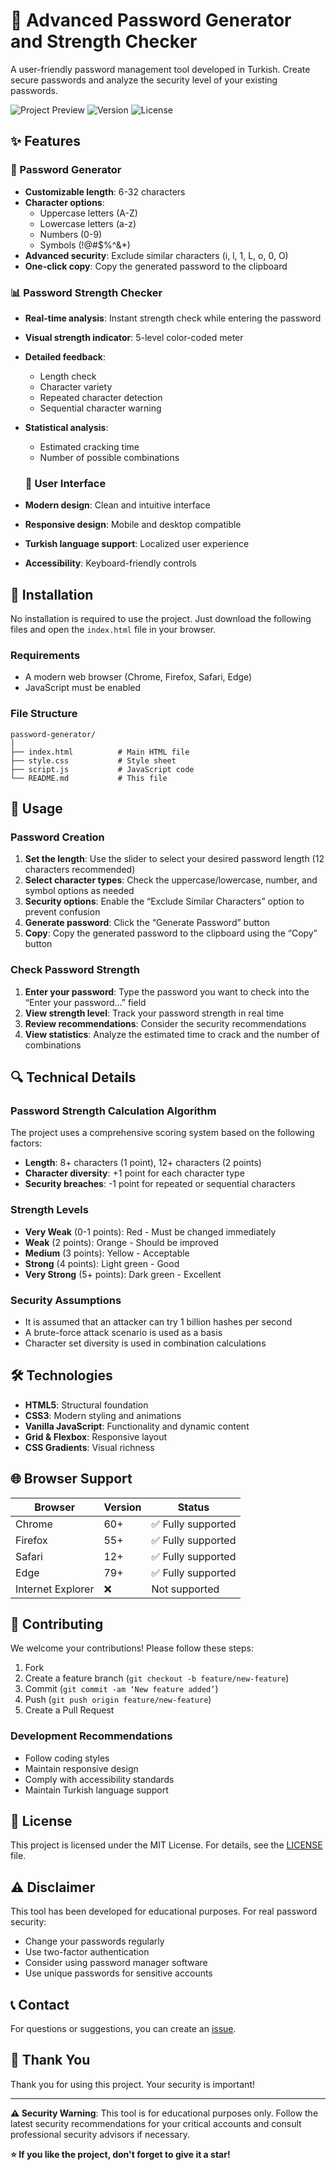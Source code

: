 # 🔐 Advanced Password Generator and Strength Checker

A user-friendly password management tool developed in Turkish. Create secure passwords and analyze the security level of your existing passwords.

![Project Preview](https://img.shields.io/badge/Status-Aktif-brightgreen) ![Version](https://img.shields.io/badge/Versiyon-1.0.0-blue) ![License](https://img.shields.io/badge/Lisans-MIT-lightgrey)

## ✨ Features

### 🔧 Password Generator
- **Customizable length**: 6-32 characters
- **Character options**:
  - Uppercase letters (A-Z)
  - Lowercase letters (a-z)
  - Numbers (0-9)
  - Symbols (!@#$%^&*)
- **Advanced security**: Exclude similar characters (i, l, 1, L, o, 0, O)
- **One-click copy**: Copy the generated password to the clipboard

### 📊 Password Strength Checker
- **Real-time analysis**: Instant strength check while entering the password
- **Visual strength indicator**: 5-level color-coded meter
- **Detailed feedback**:
  - Length check
  - Character variety
  - Repeated character detection
  - Sequential character warning
- **Statistical analysis**:
  - Estimated cracking time
  - Number of possible combinations


  ### 🎨 User Interface
- **Modern design**: Clean and intuitive interface
- **Responsive design**: Mobile and desktop compatible
- **Turkish language support**: Localized user experience
- **Accessibility**: Keyboard-friendly controls

## 🚀 Installation

No installation is required to use the project. Just download the following files and open the `index.html` file in your browser.

### Requirements
- A modern web browser (Chrome, Firefox, Safari, Edge)
- JavaScript must be enabled

### File Structure
```
password-generator/
│
├── index.html          # Main HTML file
├── style.css           # Style sheet
├── script.js           # JavaScript code
└── README.md           # This file
```

## 📖 Usage

### Password Creation
1. **Set the length**: Use the slider to select your desired password length (12 characters recommended)
2. **Select character types**: Check the uppercase/lowercase, number, and symbol options as needed
3. **Security options**: Enable the “Exclude Similar Characters” option to prevent confusion
4. **Generate password**: Click the “Generate Password” button
5. **Copy**: Copy the generated password to the clipboard using the “Copy” button

### Check Password Strength
1. **Enter your password**: Type the password you want to check into the “Enter your password...” field
2. **View strength level**: Track your password strength in real time
3. **Review recommendations**: Consider the security recommendations
4. **View statistics**: Analyze the estimated time to crack and the number of combinations


## 🔍 Technical Details

### Password Strength Calculation Algorithm
The project uses a comprehensive scoring system based on the following factors:

- **Length**: 8+ characters (1 point), 12+ characters (2 points)
- **Character diversity**: +1 point for each character type
- **Security breaches**: -1 point for repeated or sequential characters

### Strength Levels
- **Very Weak** (0-1 points): Red - Must be changed immediately
- **Weak** (2 points): Orange - Should be improved
- **Medium** (3 points): Yellow - Acceptable
- **Strong** (4 points): Light green - Good
- **Very Strong** (5+ points): Dark green - Excellent

### Security Assumptions
- It is assumed that an attacker can try 1 billion hashes per second
- A brute-force attack scenario is used as a basis
- Character set diversity is used in combination calculations

## 🛠️ Technologies

- **HTML5**: Structural foundation
- **CSS3**: Modern styling and animations
- **Vanilla JavaScript**: Functionality and dynamic content
- **Grid & Flexbox**: Responsive layout
- **CSS Gradients**: Visual richness

## 🌐 Browser Support

| Browser | Version | Status |
|----------|----------|-------|
| Chrome | 60+ | ✅ Fully supported |
| Firefox | 55+ | ✅ Fully supported |
| Safari | 12+ | ✅ Fully supported |
| Edge | 79+ | ✅ Fully supported |
| Internet Explorer | ❌ | Not supported |

## 🤝 Contributing

We welcome your contributions! Please follow these steps:

1. Fork
2. Create a feature branch (`git checkout -b feature/new-feature`)
3. Commit (`git commit -am ‘New feature added’`)
4. Push (`git push origin feature/new-feature`)
5. Create a Pull Request

### Development Recommendations
- Follow coding styles
- Maintain responsive design
- Comply with accessibility standards
- Maintain Turkish language support

## 📄 License

This project is licensed under the MIT License. For details, see the [LICENSE](LICENSE) file.

## ⚠️ Disclaimer

This tool has been developed for educational purposes. For real password security:
- Change your passwords regularly
- Use two-factor authentication
- Consider using password manager software
- Use unique passwords for sensitive accounts

## 📞 Contact

For questions or suggestions, you can create an [issue](https://github.com/Can-Ozan/Day-13-Advanced-Password-Generator-and-Power-Controller-Application/issues).

## 🙏 Thank You

Thank you for using this project. Your security is important!

---

**⚠️ Security Warning**: This tool is for educational purposes only. Follow the latest security recommendations for your critical accounts and consult professional security advisors if necessary.

**⭐ If you like the project, don't forget to give it a star!**
